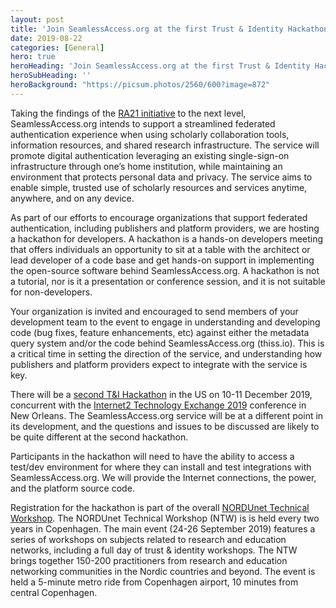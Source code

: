 ```yaml
---
layout: post
title: 'Join SeamlessAccess.org at the first Trust & Identity Hackathon'
date: 2019-08-22
categories: [General]
hero: true
heroHeading: 'Join SeamlessAccess.org at the first Trust & Identity Hackathon'
heroSubHeading: ''
heroBackground: "https://picsum.photos/2560/600?image=872"
---
```



Taking the findings of the [RA21 initiative](https://ra21.org) to the next level, SeamlessAccess.org intends to support a streamlined federated authentication experience when using scholarly collaboration tools, information resources, and shared research infrastructure. The service will promote digital authentication leveraging an existing single-sign-on infrastructure through one’s home institution, while maintaining an environment that protects personal data and privacy. The service aims to enable simple, trusted use of scholarly resources and services anytime, anywhere, and on any device.

As part of our efforts to encourage organizations that support federated authentication, including publishers and platform providers, we are hosting a hackathon for developers. A hackathon is a hands-on developers meeting that offers individuals an opportunity to sit at a table with the architect or lead developer of a code base and get hands-on support in implementing the open-source software behind SeamlessAccess.org. A hackathon is not a tutorial, nor is it a presentation or conference session, and it is not suitable for non-developers.

Your organization is invited and encouraged to send members of your development team to the event to engage in understanding and developing code (bug fixes, feature enhancements, etc) against either the metadata query system and/or the code behind SeamlessAccess.org (thiss.io). This is a critical time in setting the direction of the service, and understanding how publishers and platform providers expect to integrate with the service is key.

There will be a [second T&I Hackathon](https://meetings.internet2.edu/2019-technology-exchange/detail/10005634/) in the US on 10-11 December 2019, concurrent with the [Internet2 Technology Exchange 2019](https://meetings.internet2.edu/2019-technology-exchange/attendee-information/registration/) conference in New Orleans. The SeamlessAccess.org service will be at a different point in its development, and the questions and issues to be discussed are likely to be quite different at the second hackathon.

Participants in the hackathon will need to have the ability to access a test/dev environment for where they can install and test integrations with SeamlessAccess.org. We will provide the Internet connections, the power, and the platform source code.

Registration for the hackathon is part of the overall [NORDUnet Technical Workshop](http://www.ntw2019.net).  The NORDUnet Technical Workshop (NTW) is is held every two years in Copenhagen. The main event (24-26 September 2019) features a series of workshops on subjects related to research and education networks, including a full day of trust & identity workshops. The NTW brings together 150-200 practitioners from research and education networking communities in the Nordic countries and beyond. The event is held a 5-minute metro ride from Copenhagen airport, 10 minutes from central Copenhagen.